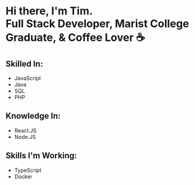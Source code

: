 <h1>Hi there, I'm Tim.<br />Full Stack Developer, Marist College Graduate, & Coffee Lover ☕</h1>

## Skilled In:
- JavaScript
- Java
- SQL
- PHP

## Knowledge In:
- React.JS
- Node.JS

## Skills I'm Working:
- TypeScript
- Docker

